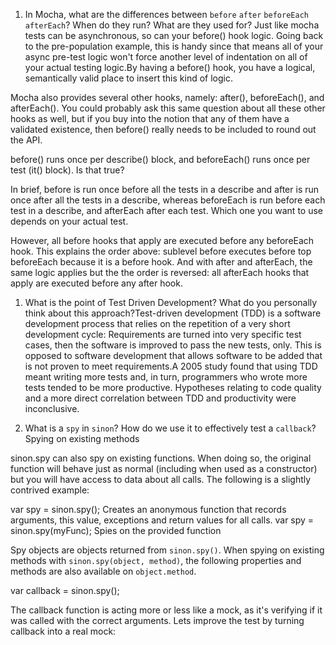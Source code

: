 1. In Mocha, what are the differences between `before` `after` `beforeEach` `afterEach`? When do they run? What are they used for?
Just like mocha tests can be asynchronous, so can your before() hook logic. Going back to the pre-population example, this is handy since that means all of your async pre-test logic won't force another level of indentation on all of your actual testing logic.By having a before() hook, you have a logical, semantically valid place to insert this kind of logic.

Mocha also provides several other hooks, namely: after(), beforeEach(), and afterEach(). You could probably ask this same question about all these other hooks as well, but if you buy into the notion that any of them have a validated existence, then before() really needs to be included to round out the API.

before() runs once per describe() block, and beforeEach() runs once per test (it() block). Is that true?

In brief, before is run once before all the tests in a describe and after is run once after all the tests in a describe, whereas beforeEach is run before each test in a describe, and afterEach after each test. Which one you want to use depends on your actual test.

However, all before hooks that apply are executed before any beforeEach hook. This explains the order above: sublevel before executes before top beforeEach because it is a before hook. And with after and afterEach, the same logic applies but the the order is reversed: all afterEach hooks that apply are executed before any after hook.


1. What is the point of Test Driven Development? What do you personally think about this approach?Test-driven development (TDD) is a software development process that relies on the repetition of a very short development cycle: Requirements are turned into very specific test cases, then the software is improved to pass the new tests, only. This is opposed to software development that allows software to be added that is not proven to meet requirements.A 2005 study found that using TDD meant writing more tests and, in turn, programmers who wrote more tests tended to be more productive. Hypotheses relating to code quality and a more direct correlation between TDD and productivity were inconclusive.

1. What is a `spy` in `sinon`? How do we use it to effectively test a `callback`?Spying on existing methods

sinon.spy can also spy on existing functions. When doing so, the original function will behave just as normal (including when used as a constructor) but you will have access to data about all calls. The following is a slightly contrived example:

var spy = sinon.spy();
Creates an anonymous function that records arguments, this value, exceptions and return values for all calls.
var spy = sinon.spy(myFunc);
Spies on the provided function

Spy objects are objects returned from `sinon.spy()`. When spying on existing methods with `sinon.spy(object, method)`, the following properties and methods are also available on `object.method`.

var callback = sinon.spy();

The callback function is acting more or less like a mock, as it's verifying if it was called with the correct arguments. Lets improve the test by turning callback into a real mock: